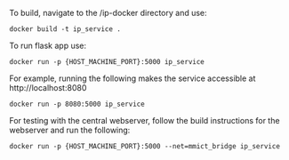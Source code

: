 To build, navigate to the /ip-docker directory and use:

`docker build -t ip_service .`

To run flask app use:

`docker run -p {HOST_MACHINE_PORT}:5000 ip_service`

For example, running the following makes the service accessible at http://localhost:8080

`docker run -p 8080:5000 ip_service`

For testing with the central webserver, follow the build instructions for the webserver and run the following:

`docker run -p {HOST_MACHINE_PORT}:5000 --net=mmict_bridge ip_service`

